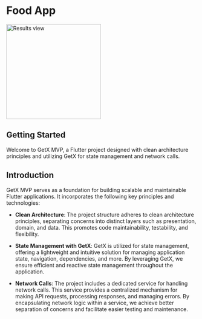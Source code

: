 # Food App

<p float="left">
	<img src="assets/images/food_app.gif" alt="Results view" width="250">
</p>

## Getting Started

Welcome to GetX MVP, a Flutter project designed with clean architecture principles and utilizing GetX for state management and network calls.

## Introduction

GetX MVP serves as a foundation for building scalable and maintainable Flutter applications. It incorporates the following key principles and technologies:

- **Clean Architecture**: The project structure adheres to clean architecture principles, separating concerns into distinct layers such as presentation, domain, and data. This promotes code maintainability, testability, and flexibility.
  
- **State Management with GetX**: GetX is utilized for state management, offering a lightweight and intuitive solution for managing application state, navigation, dependencies, and more. By leveraging GetX, we ensure efficient and reactive state management throughout the application.

- **Network Calls**: The project includes a dedicated service for handling network calls. This service provides a centralized mechanism for making API requests, processing responses, and managing errors. By encapsulating network logic within a service, we achieve better separation of concerns and facilitate easier testing and maintenance.
